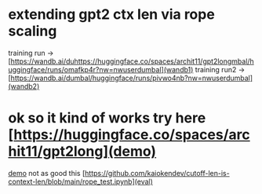 # extending gpt2 ctx len via rope scaling

training run -> [https://wandb.ai/duhttps://huggingface.co/spaces/archit11/gpt2longmbal/huggingface/runs/omafkp4r?nw=nwuserdumbal](wandb1)
training run2 -> [https://wandb.ai/dumbal/huggingface/runs/pivwo4nb?nw=nwuserdumbal](wandb2)

# ok so it kind of works try here [https://huggingface.co/spaces/archit11/gpt2long](demo)

 [demo](./image.png)
not as good this [https://github.com/kaiokendev/cutoff-len-is-context-len/blob/main/rope_test.ipynb](eval) 

